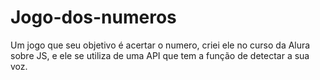 # Jogo-dos-numeros
Um jogo que seu objetivo é acertar o numero, criei ele no curso da Alura sobre JS, e ele se utiliza de uma API que tem a função de detectar a sua voz.
